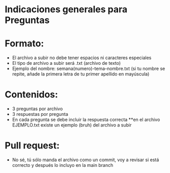 # Indicaciones generales para Preguntas 

# Formato: 
- El archivo a subir no debe tener espacios ni caracteres especiales
- El tipo de archivo a subir será .txt (archivo de texto)
- Ejemplo del nombre: semana(numero)-tema-nombre.txt (si tu nombre se repite, añade la primera letra de tu primer apellido en mayúscula)

# Contenidos:
- 3 preguntas por archivo
- 3 respuestas por pregunta
- En cada pregunta se debe incluir la respuesta correcta
**en el archivo EJEMPLO.txt existe un ejemplo (bruh) del archivo a subir

# Pull request:
- No sé, tú sólo manda el archivo como un commit, voy a revisar si está correcto y después lo incluyo en la main branch
